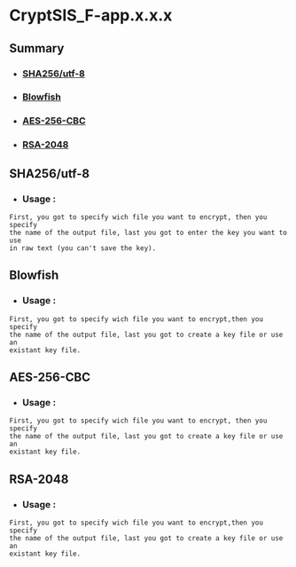 # CryptSIS_F-app.x.x.x

## Summary

- ### [SHA256/utf-8](https://github.com/Retr0Kr0dy/CryptSIS/new/main/Full_version#sha256utf-8-1)
  
- ### [Blowfish](https://github.com/Retr0Kr0dy/CryptSIS#--cryptsis_11-)
  
- ### [AES-256-CBC](https://github.com/Retr0Kr0dy/CryptSIS#--cryptsis_11-)
  
- ### [RSA-2048](https://github.com/Retr0Kr0dy/CryptSIS#--cryptsis_11-)

## SHA256/utf-8

- ### Usage :

```
First, you got to specify wich file you want to encrypt, then you specify 
the name of the output file, last you got to enter the key you want to use 
in raw text (you can't save the key).
```

## Blowfish

- ### Usage :

```
First, you got to specify wich file you want to encrypt,then you specify 
the name of the output file, last you got to create a key file or use an 
existant key file.  
```

## AES-256-CBC

- ### Usage :

```
First, you got to specify wich file you want to encrypt, then you specify 
the name of the output file, last you got to create a key file or use an 
existant key file.    
```

## RSA-2048

- ### Usage :

```
First, you got to specify wich file you want to encrypt,then you specify 
the name of the output file, last you got to create a key file or use an 
existant key file.  
```
